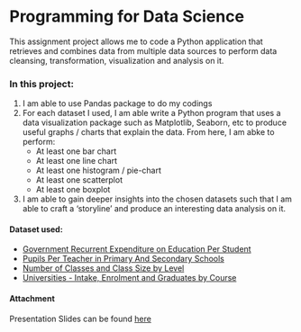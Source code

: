 # Programming for Data Science 

This assignment project allows me to code a Python application that retrieves and combines data from multiple data sources to perform data cleansing, transformation,  visualization and analysis on it. 
 
### In this project: 
1. I am able to use Pandas package to do my codings
2. For each dataset I used, I am able write a Python program that uses a data visualization package such as Matplotlib, Seaborn, etc to produce useful graphs / charts that explain the data. 
   From here, I am abke to perform:  
    - At least one bar chart 
    - At least one line chart 
    - At least one histogram / pie-chart 
    - At least one scatterplot 
    - At least one boxplot  
 3. I am able to gain deeper insights into the chosen datasets such that I am able to craft a ‘storyline’ and produce an interesting data analysis on it. 
 
 #### Dataset used: 
 - [Government Recurrent Expenditure on Education Per Student](https://data.gov.sg/dataset/government-recurrent-expenditure-on-education-per-student)
 - [Pupils Per Teacher in Primary And Secondary Schools](https://data.gov.sg/dataset/pupils-per-teacher-in-primary-and-secondary-schools)
 - [Number of Classes and Class Size by Level](https://data.gov.sg/dataset/number-of-classes-and-class-size-by-level)
 - [Universities - Intake, Enrolment and Graduates by Course](https://data.gov.sg/dataset/universities-intake-enrolment-and-graduates-by-course)
 
 #### Attachment 
 Presentation Slides can be found [here](https://data.gov.sg/dataset/universities-intake-enrolment-and-graduates-by-course)
